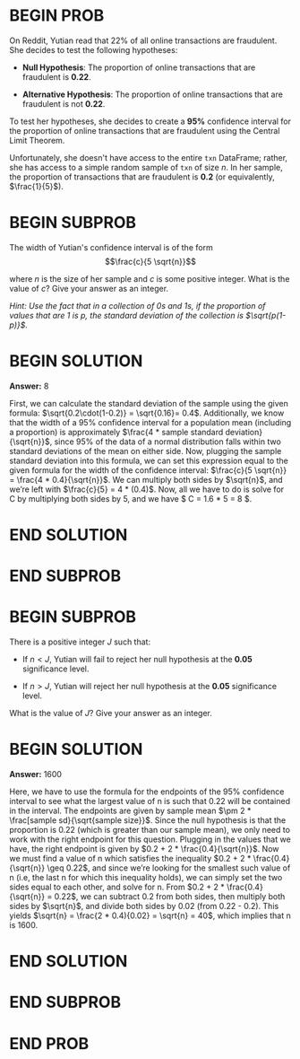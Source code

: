 # BEGIN PROB

On Reddit, Yutian read that 22% of all online transactions are
fraudulent. She decides to test the following hypotheses:

-   **Null Hypothesis**: The proportion of online transactions that are
    fraudulent is **0.22**.

-   **Alternative Hypothesis**: The proportion of online transactions
    that are fraudulent is not **0.22**.

To test her hypotheses, she decides to create a **95%** confidence
interval for the proportion of online transactions that are fraudulent
using the Central Limit Theorem.

Unfortunately, she doesn't have access to the entire `txn` DataFrame;
rather, she has access to a simple random sample of `txn` of size $n$.
In her sample, the proportion of transactions that are fraudulent is
**0.2** (or equivalently, $\frac{1}{5}$).

# BEGIN SUBPROB

The width of Yutian's confidence interval is of the form
$$\frac{c}{5 \sqrt{n}}$$

where $n$ is the size of her sample and $c$ is some positive integer.
What is the value of $c$? Give your answer as an integer.

*Hint: Use the fact that in a collection of 0s and 1s, if the proportion
of values that are 1 is $p$, the standard deviation of the collection is
$\sqrt{p(1-p)}$.*

# BEGIN SOLUTION
**Answer:** 8

First, we can calculate the standard deviation of the sample using the given formula: $\sqrt{0.2\cdot(1-0.2)} = \sqrt{0.16}= 0.4$. Additionally, we know that the width of a 95% confidence interval for a population mean (including a proportion) is approximately $\frac{4 * sample standard deviation}{\sqrt{n}}$, since 95% of the data of a normal distribution falls within two standard deviations of the mean on either side. Now, plugging the sample standard deviation into this formula, we can set this expression equal to the given formula for the width of the confidence interval: $\frac{c}{5 \sqrt{n}} = \frac{4 * 0.4}{\sqrt{n}}$. We can multiply both sides by $\sqrt{n}$, and we’re left with $\frac{c}{5} = 4 * (0.4)$. Now, all we have to do is solve for C by multiplying both sides by 5, and we have $ C = 1.6 * 5 = 8 $.

# END SOLUTION

# END SUBPROB

# BEGIN SUBPROB

There is a positive integer $J$ such that:

-   If $n < J$, Yutian will fail to reject her null hypothesis at the
    **0.05** significance level.

-   If $n > J$, Yutian will reject her null hypothesis at the **0.05**
    significance level.

What is the value of $J$? Give your answer as an integer.

# BEGIN SOLUTION
**Answer:** 1600

Here, we have to use the formula for the endpoints of the 95% confidence interval to see what the largest value of n is such that 0.22 will be contained in the interval. The endpoints are given by sample mean $\pm 2 * \frac[sample sd}{\sqrt{sample size}}$. Since the null hypothesis is that the proportion is 0.22 (which is greater than our sample mean), we only need to work with the right endpoint for this question. Plugging in the values that we have, the right endpoint is given by $0.2 + 2 * \frac{0.4}{\sqrt{n}}$. Now we must find a value of n which satisfies the inequality $0.2 + 2 * \frac{0.4}{\sqrt{n}} \geq 0.22$, and since we’re looking for the smallest such value of n (i.e, the last n for which this inequality holds), we can simply set the two sides equal to each other, and solve for n. From $0.2 + 2 * \frac{0.4}{\sqrt{n}} = 0.22$, we can subtract 0.2 from both sides, then multiply both sides by $\sqrt{n}$, and divide both sides by 0.02 (from 0.22 - 0.2). This yields $\sqrt{n} = \frac{2 * 0.4){0.02} = \sqrt{n} = 40$, which implies that n is 1600.


# END SOLUTION

# END SUBPROB

# END PROB